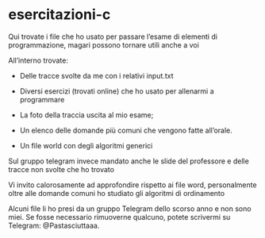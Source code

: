 # esercitazioni-c
Qui trovate i file che ho usato per passare l’esame di elementi di programmazione, magari possono tornare utili anche a voi

All’interno trovate:

* Delle tracce svolte da me con i relativi input.txt

* Diversi esercizi (trovati online) che ho usato per allenarmi a programmare

* La foto della traccia uscita al mio esame;

* Un elenco delle domande più comuni che vengono fatte all’orale.
  
* Un file world con degli algoritmi generici

Sul gruppo telegram invece mandato anche le slide del professore e delle tracce non svolte che ho trovato

Vi invito calorosamente ad approfondire rispetto ai file word, personalmente oltre alle domande comuni ho studiato gli algoritmi di ordinamento

Alcuni file li ho presi da un gruppo Telegram dello scorso anno e non sono miei. Se fosse necessario rimuoverne qualcuno, potete scrivermi su Telegram: @Pastasciuttaaa.
